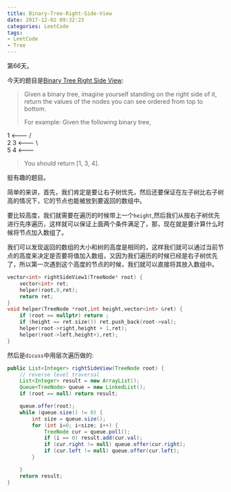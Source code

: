 ```yaml
---
title: Binary-Tree-Right-Side-View
date: 2017-12-02 09:32:23
categories: LeetCode
tags:
- LeetCode
- Tree
---
```


第66天。

今天的题目是[Binary Tree Right Side View](https://leetcode.com/problems/binary-tree-right-side-view/discuss/):

> Given a binary tree, imagine yourself standing on the right side of it, return the values of the nodes you can see ordered from top to bottom.
>
> For example:
> Given the following binary tree,

   1            <---
 /   \
2     3         <---
 \     \
  5     4       <---

> You should return [1, 3, 4].

挺有趣的题目。

简单的来讲，首先，我们肯定是要让右子树优先，然后还要保证在左子树比右子树高的情况下，它的节点也能被放到要返回的数组中。

要比较高度，我们就需要在遍历的时候带上一个`height`,然后我们从按右子树优先进行先序遍历，这样就可以保证上面两个条件满足了，那，现在就是要计算什么时候将节点加入数组了。

我们可以发现返回的数组的大小和树的高度是相同的，这样我们就可以通过当前节点的高度来决定是否要将值加入数组，又因为我们遍历的时候已经是右子树优先了，所以第一次遇到这个高度的节点的时候，我们就可以直接将其放入数组中。

```c++
vector<int> rightSideView1(TreeNode* root) {
    vector<int> ret;
    helper(root,0,ret);
    return ret;
}
void helper(TreeNode *root,int height,vector<int> &ret) {
    if (root == nullptr) return ;
    if (height == ret.size()) ret.push_back(root->val);
    helper(root->right,height + 1,ret);
    helper(root->left,height+1,ret);
}
```

然后是`dicuss`中用层次遍历做的:

```java
public List<Integer> rightSideView(TreeNode root) {
    // reverse level traversal
    List<Integer> result = new ArrayList();
    Queue<TreeNode> queue = new LinkedList();
    if (root == null) return result;

    queue.offer(root);
    while (queue.size() != 0) {
        int size = queue.size();
        for (int i=0; i<size; i++) {
            TreeNode cur = queue.poll();
            if (i == 0) result.add(cur.val);
            if (cur.right != null) queue.offer(cur.right);
            if (cur.left != null) queue.offer(cur.left);
        }

    }
    return result;
}
```